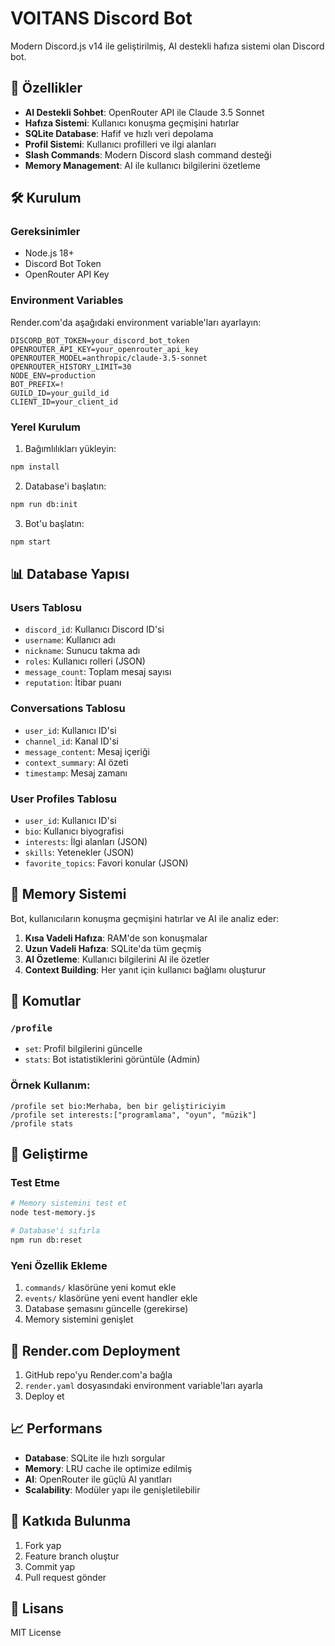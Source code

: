 # VOITANS Discord Bot

Modern Discord.js v14 ile geliştirilmiş, AI destekli hafıza sistemi olan Discord bot.

## 🚀 Özellikler

- **AI Destekli Sohbet**: OpenRouter API ile Claude 3.5 Sonnet
- **Hafıza Sistemi**: Kullanıcı konuşma geçmişini hatırlar
- **SQLite Database**: Hafif ve hızlı veri depolama
- **Profil Sistemi**: Kullanıcı profilleri ve ilgi alanları
- **Slash Commands**: Modern Discord slash command desteği
- **Memory Management**: AI ile kullanıcı bilgilerini özetleme

## 🛠️ Kurulum

### Gereksinimler
- Node.js 18+
- Discord Bot Token
- OpenRouter API Key

### Environment Variables

Render.com'da aşağıdaki environment variable'ları ayarlayın:

```env
DISCORD_BOT_TOKEN=your_discord_bot_token
OPENROUTER_API_KEY=your_openrouter_api_key
OPENROUTER_MODEL=anthropic/claude-3.5-sonnet
OPENROUTER_HISTORY_LIMIT=30
NODE_ENV=production
BOT_PREFIX=!
GUILD_ID=your_guild_id
CLIENT_ID=your_client_id
```

### Yerel Kurulum

1. Bağımlılıkları yükleyin:
```bash
npm install
```

2. Database'i başlatın:
```bash
npm run db:init
```

3. Bot'u başlatın:
```bash
npm start
```

## 📊 Database Yapısı

### Users Tablosu
- `discord_id`: Kullanıcı Discord ID'si
- `username`: Kullanıcı adı
- `nickname`: Sunucu takma adı
- `roles`: Kullanıcı rolleri (JSON)
- `message_count`: Toplam mesaj sayısı
- `reputation`: İtibar puanı

### Conversations Tablosu
- `user_id`: Kullanıcı ID'si
- `channel_id`: Kanal ID'si
- `message_content`: Mesaj içeriği
- `context_summary`: AI özeti
- `timestamp`: Mesaj zamanı

### User Profiles Tablosu
- `user_id`: Kullanıcı ID'si
- `bio`: Kullanıcı biyografisi
- `interests`: İlgi alanları (JSON)
- `skills`: Yetenekler (JSON)
- `favorite_topics`: Favori konular (JSON)

## 🧠 Memory Sistemi

Bot, kullanıcıların konuşma geçmişini hatırlar ve AI ile analiz eder:

1. **Kısa Vadeli Hafıza**: RAM'de son konuşmalar
2. **Uzun Vadeli Hafıza**: SQLite'da tüm geçmiş
3. **AI Özetleme**: Kullanıcı bilgilerini AI ile özetler
4. **Context Building**: Her yanıt için kullanıcı bağlamı oluşturur

## 📝 Komutlar

### `/profile`
- `set`: Profil bilgilerini güncelle
- `stats`: Bot istatistiklerini görüntüle (Admin)

### Örnek Kullanım:
```
/profile set bio:Merhaba, ben bir geliştiriciyim
/profile set interests:["programlama", "oyun", "müzik"]
/profile stats
```

## 🔧 Geliştirme

### Test Etme
```bash
# Memory sistemini test et
node test-memory.js

# Database'i sıfırla
npm run db:reset
```

### Yeni Özellik Ekleme
1. `commands/` klasörüne yeni komut ekle
2. `events/` klasörüne yeni event handler ekle
3. Database şemasını güncelle (gerekirse)
4. Memory sistemini genişlet

## 🚀 Render.com Deployment

1. GitHub repo'yu Render.com'a bağla
2. `render.yaml` dosyasındaki environment variable'ları ayarla
3. Deploy et

## 📈 Performans

- **Database**: SQLite ile hızlı sorgular
- **Memory**: LRU cache ile optimize edilmiş
- **AI**: OpenRouter ile güçlü AI yanıtları
- **Scalability**: Modüler yapı ile genişletilebilir

## 🤝 Katkıda Bulunma

1. Fork yap
2. Feature branch oluştur
3. Commit yap
4. Pull request gönder

## 📄 Lisans

MIT License
